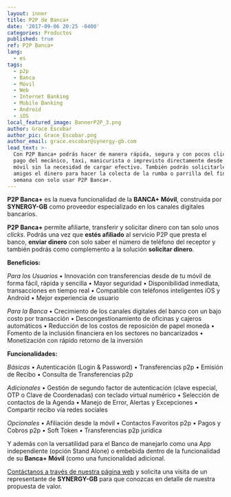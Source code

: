 ```yaml
---
layout: inner
title: P2P de Banca+
date: '2017-09-06 20:25 -0400'
categories: Productos
published: true
ref: P2P Banca+
lang:
  - es
tags:
  - p2p
  - Banca
  - Móvil
  - Web
  - Internet Banking
  - Mobile Banking
  - Android
  - iOS
local_featured_image: BannerP2P_3.png
author: Grace Escobar
author_pic: Grace_Escobar.png
author_email: grace.escobar@synergy-gb.com
lead_text: >-
  Con P2P Banca+ podrás hacer de manera rápida, segura y con pocos clicks el
  pago del mecánico, taxi, manicurista o imprevisto directamente desde tu app
  móvil sin la necesidad de cargar efectivo. También podrás solicitarles a los
  amigos el dinero para hacer la colecta de la rumba o parrilla del fin de
  semana con solo usar P2P Banca+.
---
```



**P2P Banca+** es la nueva funcionalidad de la **BANCA+  Móvil**, construida por **SYNERGY-GB** como proveedor especializado en los canales digitales bancarios.

**P2P Banca+**  permite afiliarte, transferir y solicitar dinero con tan solo unos _clicks_. Podrás una vez que **estés afiliado** al servicio P2P que presta el banco, **enviar dinero** con solo saber el número de teléfono del receptor y también podrás como complemento a la solución **solicitar dinero**. 

**Beneficios:**

_Para los Usuarios_
• Innovación con transferencias desde de tu móvil de forma fácil, rápida y sencilla
• Mayor seguridad
• Disponibilidad inmediata, transacciones en tiempo real
• Compatible con teléfonos inteligentes iOS y Android
• Mejor experiencia de usuario 

_Para la Banca_
• Crecimiento de los canales digitales del banco con un bajo costo por transacción
• Descongestionamiento de oficinas y cajeros automáticos
• Reducción de los costos de reposición de papel moneda
• Fomento de la inclusión financiera en los sectores no bancarizados
• Monetización con rápido retorno de la inversión

**Funcionalidades:**

_Básicas_
• Autenticación (Login & Password) 
• Transferencias p2p 
• Emisión de Recibo
• Consulta de Transferencias p2p

_Adicionales_
• Gestión de segundo factor de autenticación (clave especial, OTP o Clave de Coordenadas) con teclado virtual numérico
• Selección de contactos de la Agenda
• Manejo de Error, Alertas y Excepciones
• Compartir recibo vía redes sociales

_Opcionales_
• Afiliación desde la móvil
• Contactos Favoritos p2p
• Pagos y Cobros p2p
• Soft Token 
• Transferencias p2p jurídica 

Y además con la versatilidad para el Banco de manejarlo como una App independiente (opción Stand Alone) o embebida dentro de la funcionalidad de su **Banca+ Móvil** (como una funcionalidad adicional.

[Contáctanos a través de nuestra página web](http://synergy-gb.com/newsgb/index.php#contactanosindex) y solicita una visita de un representante de **SYNERGY-GB** para que conozcas en detalle de nuestra propuesta de valor.




